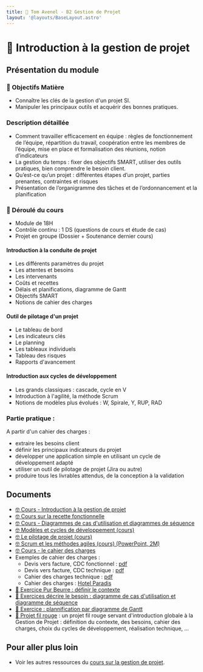 ```yaml
---
title: 📅 Tom Avenel - B2 Gestion de Projet
layout: '@layouts/BaseLayout.astro'
---
```


# 📅 Introduction à la gestion de projet 

## Présentation du module

### 🎯 Objectifs Matière 

- Connaître les clés de la gestion d'un projet SI. 
- Manipuler les principaux outils et acquérir des bonnes pratiques. 

### Description détaillée 

- Comment travailler efficacement en équipe : règles de fonctionnement de l’équipe, répartition du travail, coopération entre les membres de l’équipe, mise en place et formalisation des réunions, notion d’indicateurs 
- La gestion du temps : fixer des objectifs SMART, utiliser des outils pratiques, bien comprendre le besoin client. 
- Qu’est-ce qu’un projet : différentes étapes d’un projet, parties prenantes, contraintes et risques 
- Présentation de l’organigramme des tâches et de l’ordonnancement et la planification 
 
### 📅 Déroulé du cours

- Module de 18H
- Contrôle continu : 1 DS (questions de cours et étude de cas)
- Projet en groupe (Dossier + Soutenance dernier cours)

#### Introduction à la conduite de projet

- Les différents paramètres du projet
- Les attentes et besoins
- Les intervenants
- Coûts et recettes
- Délais et planifications, diagramme de Gantt
- Objectifs SMART
- Notions de cahier des charges

#### Outil de pilotage d'un projet

- Le tableau de bord
- Les indicateurs clés
- Le planning
- Les tableaux individuels
- Tableau des risques
- Rapports d'avancement

#### Introduction aux cycles de développement

- Les grands classiques : cascade, cycle en V
- Introduction à l'agilité, la méthode Scrum
- Notions de modèles plus évolués : W, Spirale, Y, RUP, RAD

### Partie pratique : 

A partir d'un cahier des charges :

- extraire les besoins client
- définir les principaux indicateurs du projet
- développer une application simple en utilisant un cycle de développement adapté
- utiliser un outil de pilotage de projet (Jira ou autre)
- produire tous les livrables attendus, de la conception à la validation

## Documents

- [🤓 Cours - Introduction à la gestion de projet](/cours/gestion-projet/intro-gestion-projet)
- [🤓 Cours sur la recette fonctionnelle](/cours/tests/methodo/cours-recette)
- [🤓 Cours - Diagrammes de cas d'utilisation et diagrammes de séquence](/cours/uml/use-case)
- [🤓 Modèles et cycles de développement (cours)](/cours/gestion-projet/modeles_dev)
- [🤓 Le pilotage de projet (cours)](/cours/gestion-projet/pilotage_projet-cours)
- [🤓 Scrum et les méthodes agiles (cours) (PowerPoint, 2M)](/cours/scrum.pptx)
- [🤓 Cours - le cahier des charges](/cours/gestion-projet/cahier-charges/cahier_charges-cours)
- Exemples de cahier des charges :
  - Devis vers facture, CDC fonctionnel : [pdf](/cours/cahier-charges/dvf_fonctionnel.pdf)
  - Devis vers facture, CDC technique  : [pdf](/cours/cahier-charges/dvf_technique.pdf)
  - Cahier des charges technique : [pdf](/cours/cahier-charges/ex_t1.pdf)
  - Cahier des charges : [Hotel Paradis](https://docs.google.com/document/d/1k1kHGk7QgoY3-hMCi0CURhRDo0zMawqyDluuXvYmq5E)
- [📝 Exercice Pur Beurre : définir le contexte](/cours/gestion-projet/exos/exo-pur-beurre)
- [📝 Exercices décrire le besoin : diagramme de cas d'utilisation et diagramme de séquence](/cours/gestion-projet/exos/exos-cas-utilisation-cas-sequence)
- [📝 Exercice : plannification par diagramme de Gantt](/cours/gestion-projet/exos/exo-gantt)
- [📌 Projet fil rouge](/cours/gestion-projet/exos/projet_fil_rouge) : un projet fil rouge servant d'introduction globale à la Gestion de Projet : définition du contexte, des besoins, cahier des charges, choix du cycles de développement, réalisation technique, ...

## Pour aller plus loin

- Voir les autres ressources du [cours sur la gestion de projet](/cours/gestion-projet).
